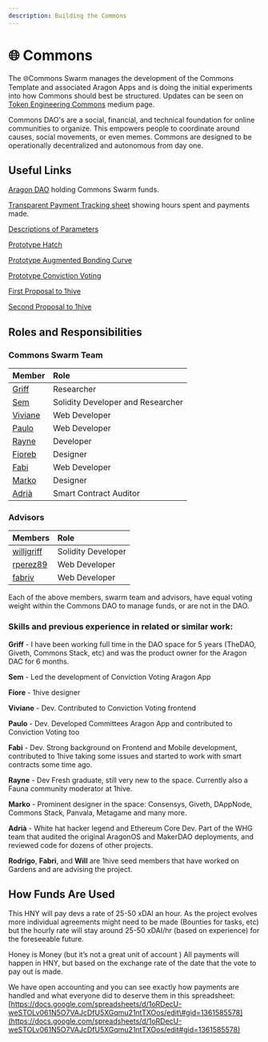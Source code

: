 ```yaml
---
description: Building the Commons
---
```


# 🌐 Commons

The 🌐Commons Swarm manages the development of the Commons Template and associated Aragon Apps and is doing the initial experiments into how Commons should best be structured. Updates can be seen on [Token Engineering Commons](https://tecommons.medium.com/) medium page.

Commons DAO's are a social, financial, and technical foundation for online communities to organize. This empowers people to coordinate around causes, social movements, or even memes. Commons are designed to be operationally decentralized and autonomous from day one.

## Useful Links

[Aragon DAO](https://aragon.1hive.org/#/gardensswarm/) holding Commons Swarm funds.

[Transparent Payment Tracking sheet](https://docs.google.com/spreadsheets/d/1oRDecU-weSTOLv061N5O7VAJcDfU5XGqmu21ntTXOos/edit#gid=1361585578%20) showing hours spent and payments made.

[Descriptions of Parameters](https://forum.tecommons.org/c/Token-talk-anything-about-the-TEC-token-such-as-issuance-and-hatches/9)

[Prototype Hatch](https://hatch.tecommons.org/)

[Prototype Augmented Bonding Curve](https://convert.tecommons.org/)

[Prototype Conviction Voting ](https://gov.tecommons.org/#/)

[First Proposal to 1hive](https://forum.1hive.org/t/bootstrapping-the-1hive-gardens-swarm-dao/1159)

[Second Proposal to 1hive](https://forum.1hive.org/t/continued-progress-on-the-gardens-swarm/1782)

## Roles and Responsibilities

### Commons Swarm Team

| Member | Role |
| :--- | :--- |
| [Griff](https://github.com/griffgreen) | Researcher |
| [Sem](https://github.com/sembrestels) | Solidity Developer and Researcher |
| [Viviane](https://github.com/vivianedias) | Web Developer |
| [Paulo](https://github.com/pjcolombo) | Web Developer |
| [Rayne](https://github.com/anthonyoliai) | Developer |
| [Fioreb](https://forum.1hive.org/u/fioreb) | Designer |
| [Fabi](https://github.com/famole/) | Web Developer |
| [Marko](https://github.com/markoprljic) | Designer |
| [Adrià](https://adria0.github.io/cv/) | Smart Contract Auditor |

### Advisors

| Members | Role |
| :--- | :--- |
| [willjgriff](https://github.com/willjgriff) | Solidity Developer |
| [rperez89](https://github.com/rperez89) | Web Developer |
| [fabriv](https://github.com/fabriziovigevani) | Web Developer |

Each of the above members, swarm team and advisors, have equal voting weight within the Commons DAO to manage funds, or are not in the DAO.

### Skills and previous experience in related or similar work:

**Griff** - I have been working full time in the DAO space for 5 years \(TheDAO, Giveth, Commons Stack, etc\) and was the product owner for the Aragon DAC for 6 months.

**Sem** - Led the development of Conviction Voting Aragon App

**Fiore** - 1hive designer

**Viviane** - Dev. Contributed to Conviction Voting frontend

**Paulo** - Dev. Developed Committees Aragon App and contributed to Conviction Voting too

**Fabi** - Dev. Strong background on Frontend and Mobile development, contributed to 1hive taking some issues and started to work with smart contracts some time ago.

**Rayne** - Dev Fresh graduate, still very new to the space. Currently also a Fauna community moderator at 1hive.

**Marko** - Prominent designer in the space: Consensys, Giveth, DAppNode, Commons Stack, Panvala, Metagame and many more.

**Adrià** - White hat hacker legend and Ethereum Core Dev. Part of the WHG team that audited the original AragonOS and MakerDAO deployments, and reviewed code for dozens of other projects.

**Rodrigo**, **Fabri**, and **Will** are 1hive seed members that have worked on Gardens and are advising the project.

## How Funds Are Used

This HNY will pay devs a rate of 25-50 xDAI an hour. As the project evolves more individual agreements might need to be made \(Bounties for tasks, etc\) but the hourly rate will stay around 25-50 xDAI/hr \(based on experience\) for the foreseeable future.

Honey is Money \(but it’s not a great unit of account \) All payments will happen in HNY, but based on the exchange rate of the date that the vote to pay out is made.

We have open accounting and you can see exactly how payments are handled and what everyone did to deserve them in this spreadsheet: [https://docs.google.com/spreadsheets/d/1oRDecU-weSTOLv061N5O7VAJcDfU5XGqmu21ntTXOos/edit\#gid=1361585578](https://docs.google.com/spreadsheets/d/1oRDecU-weSTOLv061N5O7VAJcDfU5XGqmu21ntTXOos/edit#gid=1361585578)

